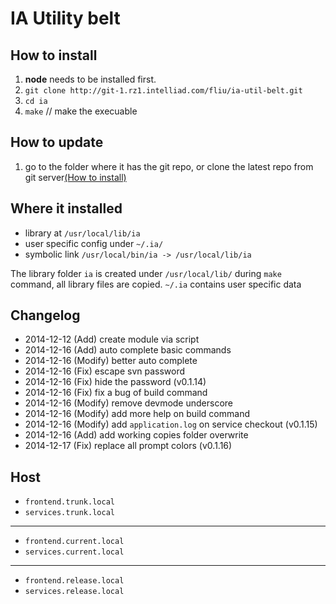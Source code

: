 # IA Utility belt

## How to install

1. **node** needs to be installed first.
2. `git clone http://git-1.rz1.intelliad.com/fliu/ia-util-belt.git`
3. `cd ia`
4. `make` // make the execuable

## How to update

1. go to the folder where it has the git repo, or clone the latest repo from git server[(How to install)](README#how-to-install)

## Where it installed

* library at `/usr/local/lib/ia`
* user specific config under `~/.ia/`
* symbolic link `/usr/local/bin/ia -> /usr/local/lib/ia`

The library folder `ia` is created under `/usr/local/lib/` during `make` command, all library files are copied.
`~/.ia` contains user specific data


## Changelog
* 2014-12-12 (Add) create module via script
* 2014-12-16 (Add) auto complete basic commands
* 2014-12-16 (Modify) better auto complete
* 2014-12-16 (Fix) escape svn password
* 2014-12-16 (Fix) hide the password                                (v0.1.14)
* 2014-12-16 (Fix) fix a bug of build command
* 2014-12-16 (Modify) remove devmode underscore
* 2014-12-16 (Modify) add more help on build command
* 2014-12-16 (Modify) add `application.log` on service checkout     (v0.1.15)
* 2014-12-16 (Add) add working copies folder overwrite
* 2014-12-17 (Fix) replace all prompt colors                        (v0.1.16)


## Host
* `frontend.trunk.local`
* `services.trunk.local`

---

* `frontend.current.local`
* `services.current.local`

---

* `frontend.release.local`
* `services.release.local`
